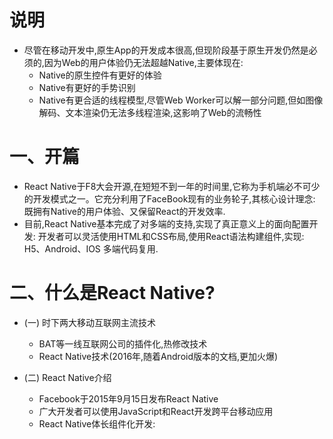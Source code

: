 # 说明
- 尽管在移动开发中,原生App的开发成本很高,但现阶段基于原生开发仍然是必须的,因为Web的用户体验仍无法超越Native,主要体现在:
  - Native的原生控件有更好的体验
  - Native有更好的手势识别
  - Native有更合适的线程模型,尽管Web Worker可以解一部分问题,但如图像解码、文本渲染仍无法多线程渲染,这影响了Web的流畅性

# 一、开篇
- React Native于F8大会开源,在短短不到一年的时间里,它称为手机端必不可少的开发模式之一。它充分利用了FaceBook现有的业务轮子,其核心设计理念: 既拥有Native的用户体验、又保留React的开发效率.
- 目前,React Native基本完成了对多端的支持,实现了真正意义上的面向配置开发: 开发者可以灵活使用HTML和CSS布局,使用React语法构建组件,实现: H5、Android、IOS 多端代码复用.


# 二、什么是React Native?
- (一) 时下两大移动互联网主流技术
  - BAT等一线互联网公司的插件化,热修改技术
  - React Native技术(2016年,随着Android版本的文档,更加火爆)

- (二) React Native介绍
  - Facebook于2015年9月15日发布React Native
  - 广大开发者可以使用JavaScript和React开发跨平台移动应用
  - React Native体长组件化开发: